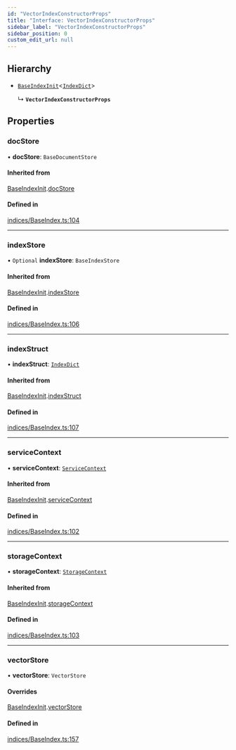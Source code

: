 ```yaml
---
id: "VectorIndexConstructorProps"
title: "Interface: VectorIndexConstructorProps"
sidebar_label: "VectorIndexConstructorProps"
sidebar_position: 0
custom_edit_url: null
---
```


## Hierarchy

- [`BaseIndexInit`](BaseIndexInit.md)<[`IndexDict`](../classes/IndexDict.md)\>

  ↳ **`VectorIndexConstructorProps`**

## Properties

### docStore

• **docStore**: `BaseDocumentStore`

#### Inherited from

[BaseIndexInit](BaseIndexInit.md).[docStore](BaseIndexInit.md#docstore)

#### Defined in

[indices/BaseIndex.ts:104](https://github.com/run-llama/LlamaIndexTS/blob/main/packages/core/src/indices/BaseIndex.ts#L104)

___

### indexStore

• `Optional` **indexStore**: `BaseIndexStore`

#### Inherited from

[BaseIndexInit](BaseIndexInit.md).[indexStore](BaseIndexInit.md#indexstore)

#### Defined in

[indices/BaseIndex.ts:106](https://github.com/run-llama/LlamaIndexTS/blob/main/packages/core/src/indices/BaseIndex.ts#L106)

___

### indexStruct

• **indexStruct**: [`IndexDict`](../classes/IndexDict.md)

#### Inherited from

[BaseIndexInit](BaseIndexInit.md).[indexStruct](BaseIndexInit.md#indexstruct)

#### Defined in

[indices/BaseIndex.ts:107](https://github.com/run-llama/LlamaIndexTS/blob/main/packages/core/src/indices/BaseIndex.ts#L107)

___

### serviceContext

• **serviceContext**: [`ServiceContext`](ServiceContext.md)

#### Inherited from

[BaseIndexInit](BaseIndexInit.md).[serviceContext](BaseIndexInit.md#servicecontext)

#### Defined in

[indices/BaseIndex.ts:102](https://github.com/run-llama/LlamaIndexTS/blob/main/packages/core/src/indices/BaseIndex.ts#L102)

___

### storageContext

• **storageContext**: [`StorageContext`](StorageContext.md)

#### Inherited from

[BaseIndexInit](BaseIndexInit.md).[storageContext](BaseIndexInit.md#storagecontext)

#### Defined in

[indices/BaseIndex.ts:103](https://github.com/run-llama/LlamaIndexTS/blob/main/packages/core/src/indices/BaseIndex.ts#L103)

___

### vectorStore

• **vectorStore**: `VectorStore`

#### Overrides

[BaseIndexInit](BaseIndexInit.md).[vectorStore](BaseIndexInit.md#vectorstore)

#### Defined in

[indices/BaseIndex.ts:157](https://github.com/run-llama/LlamaIndexTS/blob/main/packages/core/src/indices/BaseIndex.ts#L157)
